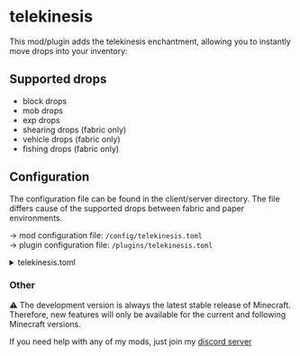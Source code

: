 # telekinesis

This mod/plugin adds the telekinesis enchantment, allowing you to instantly move drops into your inventory:

## Supported drops
- block drops
- mob drops
- exp drops
- shearing drops (fabric only)
- vehicle drops (fabric only)
- fishing drops (fabric only)

## Configuration

The configuration file can be found in the client/server directory.
The file differs cause of the supported drops between fabric and paper environments.

-> mod configuration file: `/config/telekinesis.toml`
<br>
-> plugin configuration file: `/plugins/telekinesis.toml`

<details>
<summary>telekinesis.toml</summary>

<details>
<summary>paper config</summary>

```toml
# Uncomment the following values if you want to change them:
# 
# Decides whether telekinesis can be used without the enchantment.
onByDefault = false
# Uncomment this to block functionality for those who don't have the required permission.
# onByDefaultPermissionRequirement = 'permission'
# 
# Decides whether players should be required to sneak to use telekinesis.
onlyOnSneak = false
# Decides whether telekinesis can be used for block drops.
blockDrops = true
# blockDropsPermissionRequirement = 'permission'
# 
# Decides whether telekinesis can be used for exp drops.
expDrops = true
# expDropsPermissionRequirement = 'permission'
# 
# Decides whether telekinesis can be used for entity drops.
entityDrops = true
# entityDropsPermissionRequirement = 'permission'
# 
# Decides whether to add the enchantment to the game.
enchantment = true
```
</details>

<details>
<summary>fabric config</summary>

```toml
# Uncomment the following values if you want to change them:
# 
# Decides whether telekinesis can be used without the enchantment.
onByDefault = false
# Decides whether players should be required to sneak to use telekinesis.
onlyOnSneak = false
# Decides whether to add the enchantment to the game.
enchantment = true
# Decides whether telekinesis can be used for block drops.
blockDrops = true
# Decides whether telekinesis can be used for exp drops.
expDrops = true
# Decides whether telekinesis can be used for mob drops.
mobDrops = true
# Decides whether telekinesis can be used for vehicle drops.
vehicleDrops = true
# Decides whether telekinesis can be used for shearing drops.
shearingDrops = true
# Decides whether telekinesis can be used for fishing drops.
fishingDrops = true
```
</details>

</details>

### Other
⚠️ The development version is always the latest stable release of Minecraft. 
Therefore, new features will only be available for the current and following Minecraft versions.

If you need help with any of my mods, just join my [discord server](https://nyon.dev/discord)
